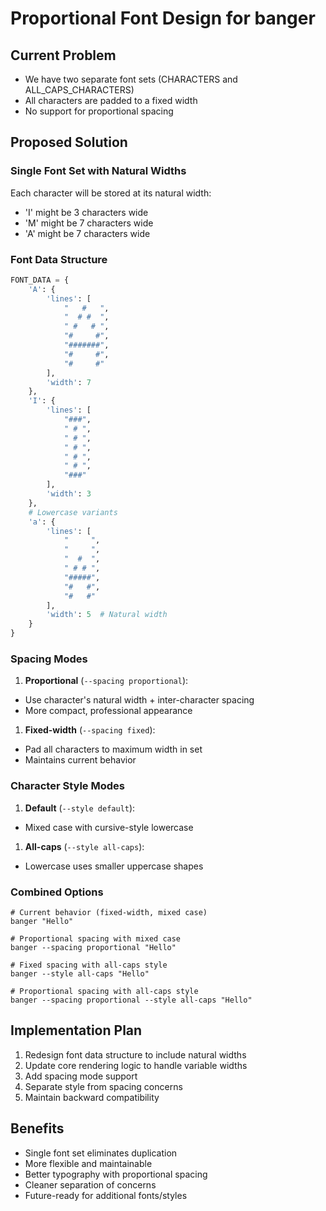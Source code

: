 # Proportional Font Design for banger

## Current Problem

- We have two separate font sets (CHARACTERS and ALL_CAPS_CHARACTERS)
- All characters are padded to a fixed width
- No support for proportional spacing

## Proposed Solution

### Single Font Set with Natural Widths

Each character will be stored at its natural width:

- 'I' might be 3 characters wide
- 'M' might be 7 characters wide
- 'A' might be 7 characters wide

### Font Data Structure

```python
FONT_DATA = {
    'A': {
        'lines': [
            "   #   ",
            "  # #  ",
            " #   # ",
            "#     #",
            "#######",
            "#     #",
            "#     #"
        ],
        'width': 7
    },
    'I': {
        'lines': [
            "###",
            " # ",
            " # ",
            " # ",
            " # ",
            " # ",
            "###"
        ],
        'width': 3
    },
    # Lowercase variants
    'a': {
        'lines': [
            "     ",
            "     ",
            "  #  ",
            " # # ",
            "#####",
            "#   #",
            "#   #"
        ],
        'width': 5  # Natural width
    }
}
```

### Spacing Modes

1. **Proportional** (`--spacing proportional`):

- Use character's natural width + inter-character spacing
- More compact, professional appearance

1. **Fixed-width** (`--spacing fixed`):

- Pad all characters to maximum width in set
- Maintains current behavior

### Character Style Modes

1. **Default** (`--style default`):

- Mixed case with cursive-style lowercase

1. **All-caps** (`--style all-caps`):

- Lowercase uses smaller uppercase shapes

### Combined Options

```ascii
# Current behavior (fixed-width, mixed case)
banger "Hello"

# Proportional spacing with mixed case  
banger --spacing proportional "Hello"

# Fixed spacing with all-caps style
banger --style all-caps "Hello"  

# Proportional spacing with all-caps style
banger --spacing proportional --style all-caps "Hello"
```

## Implementation Plan

1. Redesign font data structure to include natural widths
2. Update core rendering logic to handle variable widths
3. Add spacing mode support
4. Separate style from spacing concerns
5. Maintain backward compatibility

## Benefits

- Single font set eliminates duplication
- More flexible and maintainable
- Better typography with proportional spacing
- Cleaner separation of concerns
- Future-ready for additional fonts/styles
